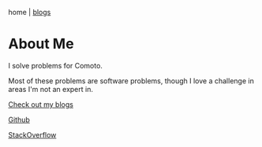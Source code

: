 home | [blogs](./blogs)

# About Me

I solve problems for Comoto.

Most of these problems are software problems, though I love a challenge in areas I'm not an expert in.

[Check out my blogs](./blogs)

[Github](https://github.com/jamesSampica)

[StackOverflow](https://stackoverflow.com/users/1950321/james-sampica)